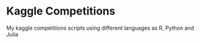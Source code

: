 # Kaggle Competitions
My kaggle competitions scripts using different languages as R, Python and Julia
